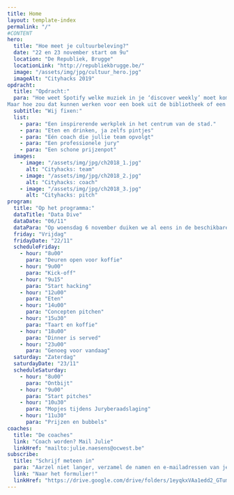 ```yaml
---
title: Home
layout: template-index
permalink: "/"
#CONTENT
hero:
  title: "Hoe meet je cultuurbeleving?"
  date: "22 en 23 november start om 9u"
  location: "De Republiek, Brugge"
  locationLink: "http://republiekbrugge.be/"
  image: "/assets/img/jpg/cultuur_hero.jpg"
  imageAlt: "Cityhacks 2019"
opdracht:
  title: "Opdracht:"
  para: "Hoe weet Spotify welke muziek in je ‘discover weekly’ moet komen? Hoe weet Netflix welke nieuwe series ze je best kunnen aanraden? Hoe weet Facebook welke nieuwe vrienden je net gemaakt hebt in het echte leven? Allemaal op basis van jouw gedrag en meetinstrumenten in je telefoon of in de site zelf.
Maar hoe zou dat kunnen werken voor een boek uit de bibliotheek of een voorstelling in het concertgebouw? Tijdens Cityhacks 2019 ga je, samen met je team, opzoek naar antwoorden. In de vorm van ideeën, concepten en prototypes. "
  subtitle: "Wij fixen:"
  list:
    - para: "Een inspirerende werkplek in het centrum van de stad."
    - para: "Eten en drinken, ja zelfs pintjes"
    - para: "Eén coach die jullie team opvolgt"
    - para: "Een professionele jury"
    - para: "Een schone prijzenpot"
  images:
    - image: "/assets/img/jpg/ch2018_1.jpg"
      alt: "Cityhacks: team"
    - image: "/assets/img/jpg/ch2018_2.jpg"
      alt: "Cityhacks: coach"
    - image: "/assets/img/jpg/ch2018_3.jpg"
      alt: "Cityhacks: pitch"
program:
  title: "Op het programma:"
  dataTitle: "Data Dive"
  dataDate: "06/11"
  dataPara: "Op woensdag 6 november duiken we al eens in de beschikbare data en geven we de volledige uitleg hoe we het gaan aanpakken. Afspraak om 19u in de Republiek."
  friday: "Vrijdag"
  fridayDate: "22/11"
  scheduleFriday:
    - hour: "8u00"
      para: "Deuren open voor koffie"
    - hour: "9u00"
      para: "Kick-off"
    - hour: "9u15"
      para: "Start hacking"
    - hour: "12u00"
      para: "Eten"
    - hour: "14u00"
      para: "Concepten pitchen"
    - hour: "15u30"
      para: "Taart en koffie"
    - hour: "18u00"
      para: "Dinner is served"
    - hour: "23u00"
      para: "Genoeg voor vandaag"
  saturday: "Zaterdag"
  saturdayDate: "23/11"
  scheduleSaturday:
    - hour: "8u00"
      para: "Ontbijt"
    - hour: "9u00"
      para: "Start pitches"
    - hour: "10u30"
      para: "Mopjes tijdens Juryberaadslaging"
    - hour: "11u30"
      para: "Prijzen en bubbels"
coaches:
  title: "De coaches"
  link: "Coach worden? Mail Julie"
  linkHref: "mailto:julie.naesens@ocwest.be"
subscribe:
  title: "Schrijf meteen in"
  para: "Aarzel niet langer, verzamel de namen en e-mailadressen van je teamgenoten, bedenk een naam en schrijf in!"
  link: "Naar het formulier!"
  linkHref: "https://drive.google.com/drive/folders/1eyqkxVAa1edd2_GTumkaOsbrHT2YTzwI?usp=sharing"
---
```


